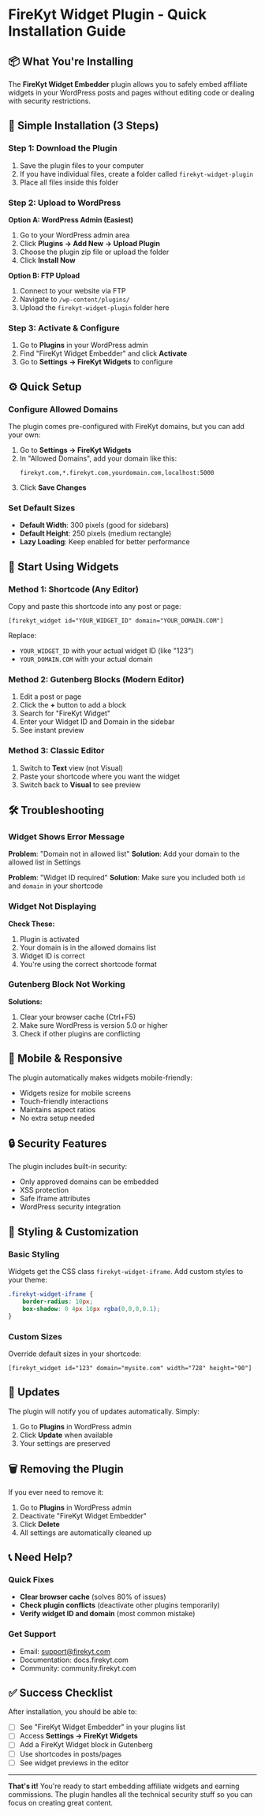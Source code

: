 # FireKyt Widget Plugin - Quick Installation Guide

## 📦 What You're Installing

The **FireKyt Widget Embedder** plugin allows you to safely embed affiliate widgets in your WordPress posts and pages without editing code or dealing with security restrictions.

## 🚀 Simple Installation (3 Steps)

### Step 1: Download the Plugin
1. Save the plugin files to your computer
2. If you have individual files, create a folder called `firekyt-widget-plugin`
3. Place all files inside this folder

### Step 2: Upload to WordPress
**Option A: WordPress Admin (Easiest)**
1. Go to your WordPress admin area
2. Click **Plugins → Add New → Upload Plugin**
3. Choose the plugin zip file or upload the folder
4. Click **Install Now**

**Option B: FTP Upload**
1. Connect to your website via FTP
2. Navigate to `/wp-content/plugins/`
3. Upload the `firekyt-widget-plugin` folder here

### Step 3: Activate & Configure
1. Go to **Plugins** in your WordPress admin
2. Find "FireKyt Widget Embedder" and click **Activate**
3. Go to **Settings → FireKyt Widgets** to configure

## ⚙️ Quick Setup

### Configure Allowed Domains
The plugin comes pre-configured with FireKyt domains, but you can add your own:

1. Go to **Settings → FireKyt Widgets**
2. In "Allowed Domains", add your domain like this:
   ```
   firekyt.com,*.firekyt.com,yourdomain.com,localhost:5000
   ```
3. Click **Save Changes**

### Set Default Sizes
- **Default Width**: 300 pixels (good for sidebars)
- **Default Height**: 250 pixels (medium rectangle)
- **Lazy Loading**: Keep enabled for better performance

## 🎯 Start Using Widgets

### Method 1: Shortcode (Any Editor)
Copy and paste this shortcode into any post or page:

```
[firekyt_widget id="YOUR_WIDGET_ID" domain="YOUR_DOMAIN.COM"]
```

Replace:
- `YOUR_WIDGET_ID` with your actual widget ID (like "123")
- `YOUR_DOMAIN.COM` with your actual domain

### Method 2: Gutenberg Blocks (Modern Editor)
1. Edit a post or page
2. Click the **+** button to add a block
3. Search for "FireKyt Widget"
4. Enter your Widget ID and Domain in the sidebar
5. See instant preview

### Method 3: Classic Editor
1. Switch to **Text** view (not Visual)
2. Paste your shortcode where you want the widget
3. Switch back to **Visual** to see preview

## 🛠️ Troubleshooting

### Widget Shows Error Message
**Problem**: "Domain not in allowed list"
**Solution**: Add your domain to the allowed list in Settings

**Problem**: "Widget ID required"
**Solution**: Make sure you included both `id` and `domain` in your shortcode

### Widget Not Displaying
**Check These:**
1. Plugin is activated
2. Your domain is in the allowed domains list
3. Widget ID is correct
4. You're using the correct shortcode format

### Gutenberg Block Not Working
**Solutions:**
1. Clear your browser cache (Ctrl+F5)
2. Make sure WordPress is version 5.0 or higher
3. Check if other plugins are conflicting

## 📱 Mobile & Responsive

The plugin automatically makes widgets mobile-friendly:
- Widgets resize for mobile screens
- Touch-friendly interactions
- Maintains aspect ratios
- No extra setup needed

## 🔒 Security Features

The plugin includes built-in security:
- Only approved domains can be embedded
- XSS protection
- Safe iframe attributes
- WordPress security integration

## 🎨 Styling & Customization

### Basic Styling
Widgets get the CSS class `firekyt-widget-iframe`. Add custom styles to your theme:

```css
.firekyt-widget-iframe {
    border-radius: 10px;
    box-shadow: 0 4px 10px rgba(0,0,0,0.1);
}
```

### Custom Sizes
Override default sizes in your shortcode:

```
[firekyt_widget id="123" domain="mysite.com" width="728" height="90"]
```

## 🔄 Updates

The plugin will notify you of updates automatically. Simply:
1. Go to **Plugins** in WordPress admin
2. Click **Update** when available
3. Your settings are preserved

## 🗑️ Removing the Plugin

If you ever need to remove it:
1. Go to **Plugins** in WordPress admin
2. Deactivate "FireKyt Widget Embedder"
3. Click **Delete**
4. All settings are automatically cleaned up

## 📞 Need Help?

### Quick Fixes
- **Clear browser cache** (solves 80% of issues)
- **Check plugin conflicts** (deactivate other plugins temporarily)
- **Verify widget ID and domain** (most common mistake)

### Get Support
- Email: support@firekyt.com
- Documentation: docs.firekyt.com
- Community: community.firekyt.com

## ✅ Success Checklist

After installation, you should be able to:
- [ ] See "FireKyt Widget Embedder" in your plugins list
- [ ] Access **Settings → FireKyt Widgets**
- [ ] Add a FireKyt Widget block in Gutenberg
- [ ] Use shortcodes in posts/pages
- [ ] See widget previews in the editor

---

**That's it!** You're ready to start embedding affiliate widgets and earning commissions. The plugin handles all the technical security stuff so you can focus on creating great content.